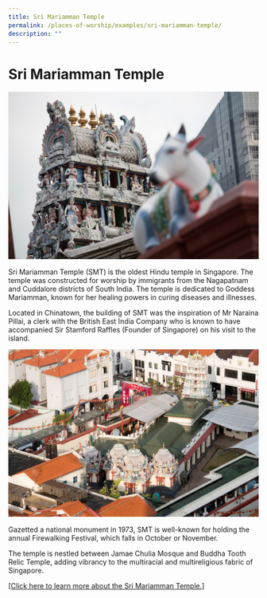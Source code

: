 ```yaml
---
title: Sri Mariamman Temple
permalink: /places-of-worship/examples/sri-mariamman-temple/
description: ""
---
```

# Sri Mariamman Temple
![](/images/Places%20of%20Worship/photo_sri%20mariamman%20temple%202.jpg)

Sri Mariamman Temple (SMT) is the oldest Hindu temple in Singapore. The temple was constructed for worship by immigrants from the Nagapatnam and Cuddalore districts of South India. The temple is dedicated to Goddess Mariamman, known for her healing powers in curing diseases and illnesses.

Located in Chinatown, the building of SMT was the inspiration of Mr Naraina Pillai, a clerk with the British East India Company who is known to have accompanied Sir Stamford Raffles (Founder of Singapore) on his visit to the island.

![](/images/Places%20of%20Worship/photo_sri%20mariamman%20temple%205.jpg)

Gazetted a national monument in 1973, SMT is well-known for holding the annual Firewalking Festival, which falls in October or November.

The temple is nestled between Jamae Chulia Mosque and Buddha Tooth Relic Temple, adding vibrancy to the multiracial and multireligious fabric of Singapore.

<a href="https://heb.org.sg/smt/" target="_blank">[Click here to learn more about the Sri Mariamman Temple.]</a>
